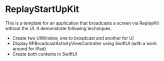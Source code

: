 # ReplayStartUpKit

This is a template for an application that broadcasts a screen via ReplayKit without the UI. 
It demonstrate following techniques.
- Create two UIWindow, one to broadcast and another for UI
- Display RPBroadcastActivityViewController using SwiftUI (with a work around for iPad)
- Create both contents in SwiftUI 
